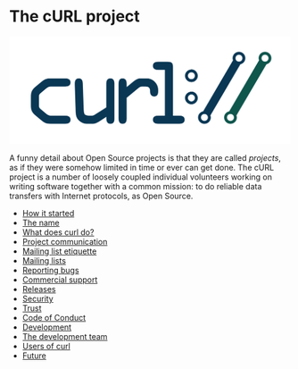 # The cURL project

![curl logo](curl-logo.png)

A funny detail about Open Source projects is that they are called *projects*,
as if they were somehow limited in time or ever can get done. The cURL project
is a number of loosely coupled individual volunteers working on writing
software together with a common mission: to do reliable data transfers with
Internet protocols, as Open Source.

  * [How it started](started.md)
  * [The name](name.md)
  * [What does curl do?](does.md)
  * [Project communication](comm.md)
  * [Mailing list etiquette](etiquette.md)
  * [Mailing lists](maillists.md)
  * [Reporting bugs](bugs.md)
  * [Commercial support](support.md)
  * [Releases](releases.md)
  * [Security](security.md)
  * [Trust](trust.md)
  * [Code of Conduct](coc.md)
  * [Development](devel.md)
  * [The development team](devteam.md)
  * [Users of curl](users.md)
  * [Future](future.md)
